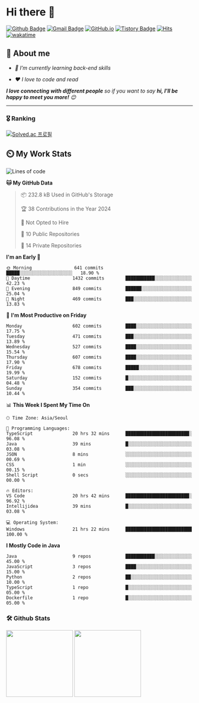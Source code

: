 # Hi there 👋
[![Github Badge](https://img.shields.io/badge/-uiw6unoh-grey?style=flat&logo=github&logoColor=white&link=https://github.com/uiw6unoh/)](https://www.github.com/uiw6unoh/) 
[![Gmail Badge](https://img.shields.io/badge/-uiw6unoh@naver.com-c14438?style=flat&logo=Gmail&logoColor=white&link=mailto:uiw6unoh@naver.com)](mailto:uiw6unoh@naver.com) 
[![GitHub.io](https://img.shields.io/badge/GitHub.io-orange?style=flat&logoColor=white)](https://uiw6unoh.github.io/)
[![Tistory Badge](https://img.shields.io/badge/Tech%20Blog-yellow?style=flat&logoColor=white)](https://uiw6unoh-log.vercel.app/)
[![Hits](https://hits.seeyoufarm.com/api/count/incr/badge.svg?url=https%3A%2F%2Fgithub.com%2Fuiw6unoh&count_bg=%2379C83D&title_bg=%23555555&icon=&icon_color=%23E7E7E7&title=hits&edge_flat=false)](https://hits.seeyoufarm.com)
[![wakatime](https://wakatime.com/badge/user/54252e40-b19e-45e1-9ec9-fb1c5a26c628.svg)](https://wakatime.com/@54252e40-b19e-45e1-9ec9-fb1c5a26c628)
<!-- [![Portfolio Badge](https://img.shields.io/badge/portfolio-web-blue?style=flat&link=https://github.com/uiw6unoh/)](https://github.com/uiw6unoh/)  -->

## 💬 About me
<em>
 
- 🌱 I’m currently learning back-end skills
 
- ❤️ I love to code and read
</em>

<em><b>I love connecting with different people</b> so if you want to say <b>hi, I'll be happy to meet you more!</b> 😊</em>

---
### 🎖️ Ranking
[![Solved.ac 프로필](http://mazassumnida.wtf/api/v2/generate_badge?boj=uiw6unoh)](https://www.acmicpc.net/user/uiw6unoh)

## ⏲️ My Work Stats
<!--[![uiw6unoh's wakatime stats](https://github-readme-stats.vercel.app/api/wakatime?username=uiw6unoh)]-->

<!--START_SECTION:waka-->
![Lines of code](https://img.shields.io/badge/From%20Hello%20World%20I%27ve%20Written-2.9%20million%20lines%20of%20code-blue)

**🐱 My GitHub Data** 

> 📦 232.8 kB Used in GitHub's Storage 
 > 
> 🏆 38 Contributions in the Year 2024
 > 
> 🚫 Not Opted to Hire
 > 
> 📜 10 Public Repositories 
 > 
> 🔑 14 Private Repositories 
 > 
**I'm an Early 🐤** 

```text
🌞 Morning                641 commits         █████░░░░░░░░░░░░░░░░░░░░   18.90 % 
🌆 Daytime                1432 commits        ███████████░░░░░░░░░░░░░░   42.23 % 
🌃 Evening                849 commits         ██████░░░░░░░░░░░░░░░░░░░   25.04 % 
🌙 Night                  469 commits         ███░░░░░░░░░░░░░░░░░░░░░░   13.83 % 
```
📅 **I'm Most Productive on Friday** 

```text
Monday                   602 commits         ████░░░░░░░░░░░░░░░░░░░░░   17.75 % 
Tuesday                  471 commits         ███░░░░░░░░░░░░░░░░░░░░░░   13.89 % 
Wednesday                527 commits         ████░░░░░░░░░░░░░░░░░░░░░   15.54 % 
Thursday                 607 commits         ████░░░░░░░░░░░░░░░░░░░░░   17.90 % 
Friday                   678 commits         █████░░░░░░░░░░░░░░░░░░░░   19.99 % 
Saturday                 152 commits         █░░░░░░░░░░░░░░░░░░░░░░░░   04.48 % 
Sunday                   354 commits         ███░░░░░░░░░░░░░░░░░░░░░░   10.44 % 
```


📊 **This Week I Spent My Time On** 

```text
🕑︎ Time Zone: Asia/Seoul

💬 Programming Languages: 
TypeScript               20 hrs 32 mins      ████████████████████████░   96.08 % 
Java                     39 mins             █░░░░░░░░░░░░░░░░░░░░░░░░   03.08 % 
JSON                     8 mins              ░░░░░░░░░░░░░░░░░░░░░░░░░   00.69 % 
CSS                      1 min               ░░░░░░░░░░░░░░░░░░░░░░░░░   00.15 % 
Shell Script             0 secs              ░░░░░░░░░░░░░░░░░░░░░░░░░   00.00 % 

🔥 Editors: 
VS Code                  20 hrs 42 mins      ████████████████████████░   96.92 % 
Intellijidea             39 mins             █░░░░░░░░░░░░░░░░░░░░░░░░   03.08 % 

💻 Operating System: 
Windows                  21 hrs 22 mins      █████████████████████████   100.00 % 
```

**I Mostly Code in Java** 

```text
Java                     9 repos             ███████████░░░░░░░░░░░░░░   45.00 % 
JavaScript               3 repos             ████░░░░░░░░░░░░░░░░░░░░░   15.00 % 
Python                   2 repos             ██░░░░░░░░░░░░░░░░░░░░░░░   10.00 % 
TypeScript               1 repo              █░░░░░░░░░░░░░░░░░░░░░░░░   05.00 % 
Dockerfile               1 repo              █░░░░░░░░░░░░░░░░░░░░░░░░   05.00 % 
```




<!--END_SECTION:waka-->

### 🛠️ Github Stats <br/>
<p>
  <img height="180em" src="https://github-readme-stats-git-masterrstaa-rickstaa.vercel.app/api?username=uiw6unoh&show_icons=true&include_all_commits=true">
  <img height="180em" src="https://github-readme-stats-git-masterrstaa-rickstaa.vercel.app/api/top-langs/?username=uiw6unoh&layout=compact">
</p>

